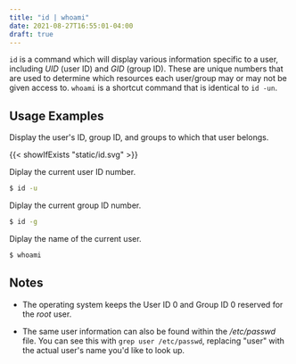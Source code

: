 ```yaml
---
title: "id | whoami"
date: 2021-08-27T16:55:01-04:00
draft: true
---
```


<!--<p align="center">-->
<!--</p>-->

`id` is a command which will display various information specific to a user,
including _UID_ (user ID) and _GID_ (group ID). These are unique numbers that
are used to determine which resources each user/group may or may not be given
access to. `whoami` is a shortcut command that is identical to `id -un`.

## Usage Examples

Display the user's ID, group ID, and groups to which that user belongs.

{{< showIfExists "static/id.svg" >}}

<!--```bash-->
<!--```bash-->
<!--id-->
<!--```-->

Diplay the current user ID number.

```bash
$ id -u
```

Diplay the current group ID number.

```bash
$ id -g
```

Diplay the name of the current user.

```bash
$ whoami
```

## Notes

- The operating system keeps the User ID 0 and Group ID 0 reserved for the
  _root_ user.

- The same user information can also be found within the _/etc/passwd_ file. You
  can see this with `grep user /etc/passwd`, replacing "user" with the actual
  user's name you'd like to look up.
